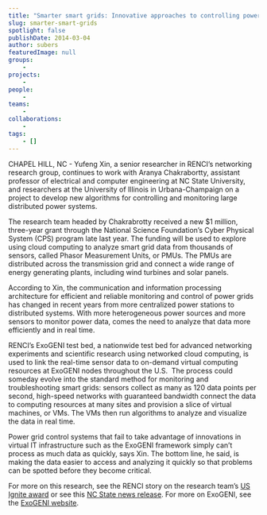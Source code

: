 ```yaml
---
title: "Smarter smart grids: Innovative approaches to controlling power grids"
slug: smarter-smart-grids
spotlight: false
publishDate: 2014-03-04
author: subers
featuredImage: null
groups:
    - 
projects:
    - 
people:
    - 
teams: 
    - 
collaborations:
    - 
tags:
    - []
---
```

CHAPEL HILL, NC - Yufeng Xin, a senior researcher in RENCI’s networking research group, continues to work with Aranya Chakrabortty, assistant professor of electrical and computer engineering at NC State University, and researchers at the University of Illinois in Urbana-Champaign on a project to develop new algorithms for controlling and monitoring large distributed power systems.  <!--more-->

The research team headed by Chakrabrotty received a new $1 million, three-year grant through the National Science Foundation’s Cyber Physical System (CPS) program late last year. The funding will be used to explore using cloud computing to analyze smart grid data from thousands of sensors, called Phasor Measurement Units, or PMUs. The PMUs are distributed across the transmission grid and connect a wide range of energy generating plants, including wind turbines and solar panels.

According to Xin, the communication and information processing architecture for efficient and reliable monitoring and control of power grids has changed in recent years from more centralized power stations to distributed systems. With more heterogeneous power sources and more sensors to monitor power data, comes the need to analyze that data more efficiently and in real time.

RENCI’s ExoGENI test bed, a nationwide test bed for advanced networking experiments and scientific research using networked cloud computing, is used to link the real-time sensor data to on-demand virtual computing resources at ExoGENI nodes throughout the U.S.  The process could someday evolve into the standard method for monitoring and troubleshooting smart grids: sensors collect as many as 120 data points per second, high-speed networks with guaranteed bandwidth connect the data to computing resources at many sites and provision a slice of virtual machines, or VMs. The VMs then run algorithms to analyze and visualize the data in real time.

Power grid control systems that fail to take advantage of innovations in virtual IT infrastructure such as the ExoGENI framework simply can’t process as much data as quickly, says Xin. The bottom line, he said, is making the data easier to access and analyzing it quickly so that problems can be spotted before they become critical.

For more on this research, see the RENCI story on the research team’s <a href="http://www.renci.org/news/us-ignite-recognizes-renci-and-nc-state/" target="_blank">US Ignite award</a> or see this <a href="http://www.ece.ncsu.edu/news/24154/chakrabortty-receives-nsf-funding-for-cyberphysical-systems" target="_blank">NC State news release</a>. For more on ExoGENI, see the <a href="http://www.exogeni.net" target="_blank">ExoGENI website</a>.
